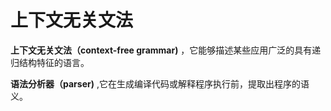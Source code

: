 # 上下文无关文法

**上下文无关文法（context-free grammar)** ，它能够描述某些应用广泛的具有递归结构特征的语言。

**语法分析器（parser)** ,它在生成编译代码或解释程序执行前，提取出程序的语义。
